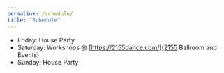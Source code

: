 ```yaml
---
permalink: /schedule/
title: "Schedule"
---
```


- Friday: House Party
- Saturday: Workshops @ [https://2155dance.com/](2155 Ballroom and Events)
- Sunday: House Party
